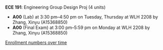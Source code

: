 **ECE 191**: Engineering Group Design Proj (4 units)

- **A00** (Lab) at 3:30 pm–4:50 pm on Tuesday, Thursday at WLH 2208 by Zhang, Xinyu (A15368850)
- **A00** (Final Exam) at 3:00 pm–5:59 pm on Monday at WLH 2208 by Zhang, Xinyu (A15368850)

[Enrollment numbers over time](./ECE191.tsv)
